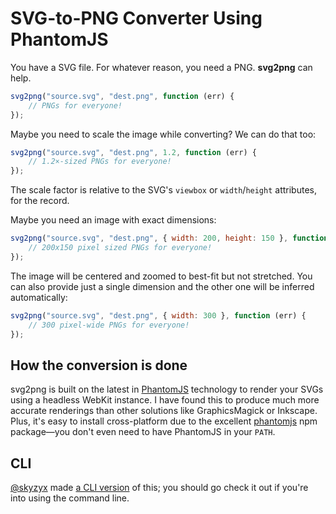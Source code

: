 # SVG-to-PNG Converter Using PhantomJS

You have a SVG file. For whatever reason, you need a PNG. **svg2png** can help.

```js
svg2png("source.svg", "dest.png", function (err) {
    // PNGs for everyone!
});
```

Maybe you need to scale the image while converting? We can do that too:

```js
svg2png("source.svg", "dest.png", 1.2, function (err) {
    // 1.2×-sized PNGs for everyone!
});
```
The scale factor is relative to the SVG's `viewbox` or `width`/`height` attributes, for the record.

Maybe you need an image with exact dimensions:

```js
svg2png("source.svg", "dest.png", { width: 200, height: 150 }, function (err) {
    // 200x150 pixel sized PNGs for everyone!
});
```

The image will be centered and zoomed to best-fit but not stretched. You can also provide just a single dimension and the other one will be inferred automatically:

```js
svg2png("source.svg", "dest.png", { width: 300 }, function (err) {
    // 300 pixel-wide PNGs for everyone!
});
```

## How the conversion is done

svg2png is built on the latest in [PhantomJS][] technology to render your SVGs using a headless WebKit instance. I have
found this to produce much more accurate renderings than other solutions like GraphicsMagick or Inkscape. Plus, it's
easy to install cross-platform due to the excellent [phantomjs][package] npm package—you don't even need to have
PhantomJS in your `PATH`.

[PhantomJS]: http://phantomjs.org/
[package]: https://npmjs.org/package/phantomjs

## CLI

[@skyzyx][] made [a CLI version][] of this; you should go check it out if you're into using the command line.

[@skyzyx]: https://github.com/skyzyx
[a CLI version]: https://github.com/skyzyx/svg2png-cli

